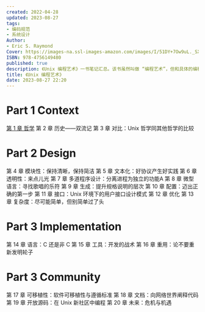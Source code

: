 ```yaml
---
created: 2022-04-28
updated: 2023-08-27
tags:
- 编码规范
- 系统设计
Author:
- Eric S. Raymond
Cover: https://images-na.ssl-images-amazon.com/images/I/51DY+7Ow9uL._SX401_BO1,204,203,200_.jpg
ISBN: 978-4756149480
published: true
description: 《Unix 编程艺术》一书笔记汇总。该书虽然叫做 “编程艺术”，但和具体的编程却关系不大，更多的是系统设计和编码原则。
title: 《Unix 编程艺术》
date: 2023-08-27 22:20 
---
```


# Part 1 Context

[第 1 章 哲学](/di_1_zhang_zhe_xue)
第 2 章 历史——双流记
第 3 章 对比：Unix 哲学同其他哲学的比较

# Part 2 Design

第 4 章 模块性：保持清晰，保持简洁
第 5 章 文本化：好协议产生好实践
第 6 章 透明性：来点儿光
第 7 章 多道程序设计：分离进程为独立的功能A
第 8 章 微型语言：寻找歌唱的乐符
第 9 章 生成：提升规格说明的层次
第 10 章 配置：迈出正确的第一步
第 11 章 接口：Unix 环境下的用户接口设计模式
第 12 章 优化
第 13 章 复杂度：尽可能简单，但别简单过了头

# Part 3 Implementation

第 14 章 语言：C 还是非 C
第 15 章 工具：开发的战术
第 16 章 重用：论不要重新发明轮子

# Part 3 Community

第 17 章 可移植性：软件可移植性与遵循标准
第 18 章 文档：向网络世界阐释代码
第 19 章 开放源码：在 Unix 新社区中编程
第 20 章 未来：危机与机遇
